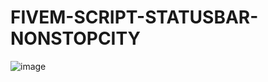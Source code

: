 # FIVEM-SCRIPT-STATUSBAR-NONSTOPCITY

![image](https://user-images.githubusercontent.com/122304913/211596655-734773dc-04b7-4c8a-9e03-4c99b748f1df.png)

